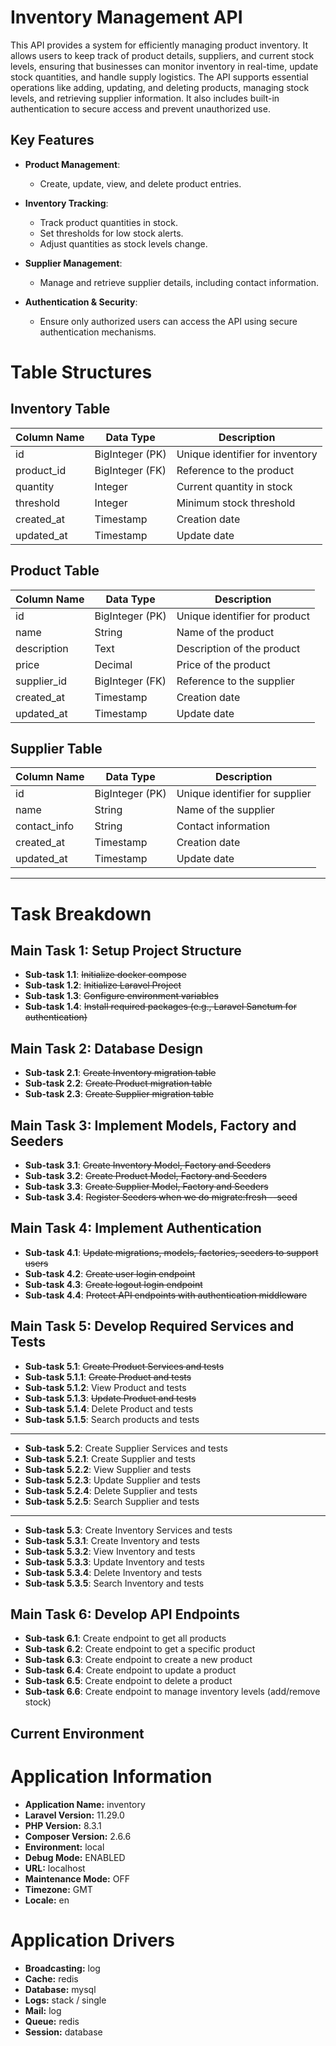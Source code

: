 # Inventory Management API

This API provides a system for efficiently managing product inventory. It allows users to keep track of product details, suppliers, and current stock levels, ensuring that businesses can monitor inventory in real-time, update stock quantities, and handle supply logistics. The API supports essential operations like adding, updating, and deleting products, managing stock levels, and retrieving supplier information. It also includes built-in authentication to secure access and prevent unauthorized use.

## Key Features

- **Product Management**: 
  - Create, update, view, and delete product entries.
  
- **Inventory Tracking**: 
  - Track product quantities in stock.
  - Set thresholds for low stock alerts.
  - Adjust quantities as stock levels change.

- **Supplier Management**: 
  - Manage and retrieve supplier details, including contact information.

- **Authentication & Security**: 
  - Ensure only authorized users can access the API using secure authentication mechanisms.

# Table Structures

## Inventory Table
| Column Name  | Data Type        | Description                      |
|--------------|------------------|----------------------------------|
| id           | BigInteger (PK)   | Unique identifier for inventory  |
| product_id   | BigInteger (FK)   | Reference to the product         |
| quantity     | Integer           | Current quantity in stock        |
| threshold    | Integer           | Minimum stock threshold          |
| created_at   | Timestamp         | Creation date                    |
| updated_at   | Timestamp         | Update date                      |

## Product Table
| Column Name  | Data Type        | Description                      |
|--------------|------------------|----------------------------------|
| id           | BigInteger (PK)   | Unique identifier for product    |
| name         | String            | Name of the product              |
| description  | Text              | Description of the product       |
| price        | Decimal           | Price of the product             |
| supplier_id  | BigInteger (FK)   | Reference to the supplier        |
| created_at   | Timestamp         | Creation date                    |
| updated_at   | Timestamp         | Update date                      |

## Supplier Table
| Column Name  | Data Type        | Description                      |
|--------------|------------------|----------------------------------|
| id           | BigInteger (PK)   | Unique identifier for supplier   |
| name         | String            | Name of the supplier             |
| contact_info | String            | Contact information              |
| created_at   | Timestamp         | Creation date                    |
| updated_at   | Timestamp         | Update date                      |

---

# Task Breakdown

## Main Task 1: Setup Project Structure
- **Sub-task 1.1**: ~~Initialize docker compose~~
- **Sub-task 1.2**: ~~Initialize Laravel Project~~
- **Sub-task 1.3**: ~~Configure environment variables~~
- **Sub-task 1.4**: ~~Install required packages (e.g., Laravel Sanctum for authentication)~~

## Main Task 2: Database Design
- **Sub-task 2.1**: ~~Create Inventory migration table~~
- **Sub-task 2.2**: ~~Create Product migration table~~
- **Sub-task 2.3**: ~~Create Supplier migration table~~

## Main Task 3: Implement Models, Factory and Seeders
- **Sub-task 3.1**: ~~Create Inventory Model, Factory and Seeders~~
- **Sub-task 3.2**: ~~Create Product Model, Factory and Seeders~~
- **Sub-task 3.3**: ~~Create Supplier Model, Factory and Seeders~~
- **Sub-task 3.4**: ~~Register Seeders when we do migrate:fresh --seed~~

## Main Task 4: Implement Authentication
- **Sub-task 4.1**: ~~Update migrations, models, factories, seeders to support users~~
- **Sub-task 4.2**: ~~Create user login endpoint~~
- **Sub-task 4.3**: ~~Create logout login endpoint~~
- **Sub-task 4.4**: ~~Protect API endpoints with authentication middleware~~
  
## Main Task 5: Develop Required Services and Tests
- **Sub-task 5.1**: ~~Create Product Services and tests~~
- **Sub-task 5.1.1**: ~~Create Product and tests~~
- **Sub-task 5.1.2**: View Product and tests
- **Sub-task 5.1.3**: ~~Update Product and tests~~
- **Sub-task 5.1.4**: Delete Product and tests
- **Sub-task 5.1.5**: Search products and tests
- -----------
- **Sub-task 5.2**: Create Supplier Services and tests
- **Sub-task 5.2.1**: Create Supplier and tests
- **Sub-task 5.2.2**: View Supplier and tests
- **Sub-task 5.2.3**: Update Supplier and tests
- **Sub-task 5.2.4**: Delete Supplier and tests
- **Sub-task 5.2.5**: Search Supplier and tests
- -----------
- **Sub-task 5.3**: Create Inventory Services and tests
- **Sub-task 5.3.1**: Create Inventory and tests
- **Sub-task 5.3.2**: View Inventory and tests
- **Sub-task 5.3.3**: Update Inventory and tests
- **Sub-task 5.3.4**: Delete Inventory and tests
- **Sub-task 5.3.5**: Search Inventory and tests

## Main Task 6: Develop API Endpoints
- **Sub-task 6.1**: Create endpoint to get all products
- **Sub-task 6.2**: Create endpoint to get a specific product
- **Sub-task 6.3**: Create endpoint to create a new product
- **Sub-task 6.4**: Create endpoint to update a product
- **Sub-task 6.5**: Create endpoint to delete a product
- **Sub-task 6.6**: Create endpoint to manage inventory levels (add/remove stock)

## Current Environment

# Application Information

- **Application Name:** inventory
- **Laravel Version:** 11.29.0
- **PHP Version:** 8.3.1
- **Composer Version:** 2.6.6
- **Environment:** local
- **Debug Mode:** ENABLED
- **URL:** localhost
- **Maintenance Mode:** OFF
- **Timezone:** GMT
- **Locale:** en

# Application Drivers

- **Broadcasting:** log
- **Cache:** redis
- **Database:** mysql
- **Logs:** stack / single
- **Mail:** log
- **Queue:** redis
- **Session:** database


